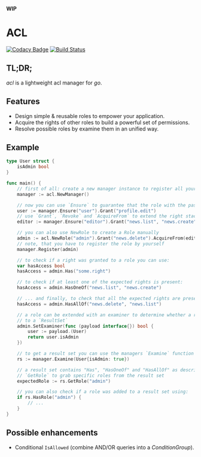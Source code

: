 **WIP**

# ACL

[![Codacy Badge](https://api.codacy.com/project/badge/Grade/07072bf48e3d43c09213781a56553a5d)](https://app.codacy.com/app/mrboolean/acl?utm_source=github.com&utm_medium=referral&utm_content=MrBoolean/acl&utm_campaign=Badge_Grade_Dashboard)
[![Build Status](https://travis-ci.org/MrBoolean/acl.svg?branch=master)](https://travis-ci.org/MrBoolean/acl)

## TL;DR;

_acl_ is a lightweight acl manager for _go_.

## Features

- Design simple & reusable roles to empower your application.
- Acquire the rights of other roles to build a powerful set of permissions.
- Resolve possible roles by examine them in an unified way.

## Example

```go
type User struct {
    isAdmin bool
}

func main() {
    // first of all: create a new manager instance to register all your roles in one place
    manager := acl.NewManager()

    // now you can use `Ensure` to guarantee that the role with the passed identifier is present
    user := manager.Ensure("user").Grant("profile.edit")
    // use `Grant`, `Revoke` and `AcquireFrom` to extend the right stack
    editor := manager.Ensure("editor").Grant("news.list", "news.create", "news.edit").AcquireFrom(user)

    // you can also use NewRole to create a Role manually
    admin := acl.NewRole("admin").Grant("news.delete").AcquireFrom(editor)
    // note, that you have to register the role by yourself
    manager.Register(admin)

    // to check if a right was granted to a role you can use:
    var hasAccess bool
    hasAccess = admin.Has("some.right")

    // to check if at least one of the expected rights is present:
    hasAccess = admin.HasOneOf("news.list", "news.create")

    // ... and finally, to check that all the expected rights are present, use:
    hasAccess = admin.HasAllOf("news.delete", "news.list")

    // a role can be extended with an examiner to determine whether a role can be added
    // to a `ResultSet`
    admin.SetExaminer(func (payload interface{}) bool {
        user := payload.(User)
        return user.isAdmin
    })

    // to get a result set you can use the managers `Examine` function
    rs := manager.Examine(User{isAdmin: true})

    // a result set contains "Has", "HasOneOf" and "HasAllOf" as described above and...
    // `GetRole` to grab specific roles from the result set
    expectedRole := rs.GetRole("admin")

    // you can also check if a role was added to a result set using:
    if rs.HasRole("admin") {
        // ...
    }
}
```

## Possible enhancements

- Conditional `IsAllowed` (combine AND/OR queries into a _ConditionGroup_).
